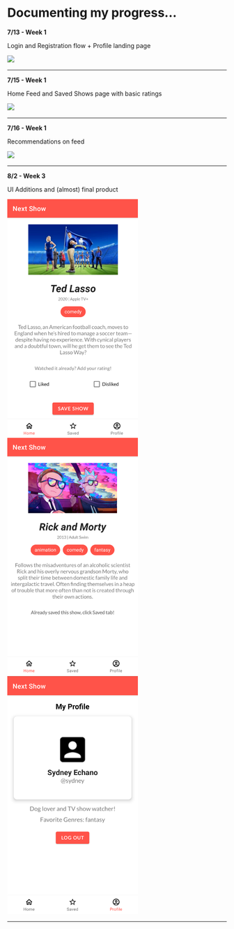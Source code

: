 # Documenting my progress...

**7/13 - Week 1**

Login and Registration flow + Profile landing page

<img src="wt1.gif" width=300>

---

**7/15 - Week 1**

Home Feed and Saved Shows page with basic ratings

<img src="wt2.gif" width=300>

---

**7/16 - Week 1**

Recommendations on feed

<img src="wt3.gif" width=300>

---

**8/2 - Week 3**

UI Additions and (almost) final product

<img src="wt5.png" width=300>
<img src="wt6.png" width=300>
<img src="wt7.png" width=300>

---
